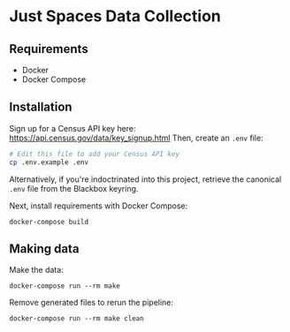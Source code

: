 # Just Spaces Data Collection

## Requirements

- Docker
- Docker Compose

## Installation

Sign up for a Census API key here: https://api.census.gov/data/key_signup.html
Then, create an `.env` file:

```bash
# Edit this file to add your Census API key
cp .env.example .env
```

Alternatively, if you're indoctrinated into this project, retrieve the canonical
`.env` file from the Blackbox keyring.

Next, install requirements with Docker Compose:

```
docker-compose build
```

## Making data

Make the data:

```
docker-compose run --rm make
```

Remove generated files to rerun the pipeline:

```
docker-compose run --rm make clean
```
